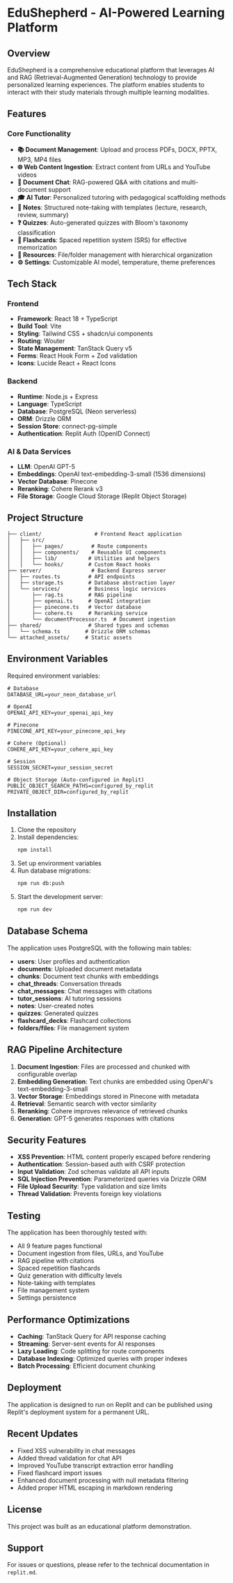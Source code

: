 # EduShepherd - AI-Powered Learning Platform

## Overview

EduShepherd is a comprehensive educational platform that leverages AI and RAG (Retrieval-Augmented Generation) technology to provide personalized learning experiences. The platform enables students to interact with their study materials through multiple learning modalities.

## Features

### Core Functionality
- **📚 Document Management**: Upload and process PDFs, DOCX, PPTX, MP3, MP4 files
- **🌐 Web Content Ingestion**: Extract content from URLs and YouTube videos
- **💬 Document Chat**: RAG-powered Q&A with citations and multi-document support
- **🎓 AI Tutor**: Personalized tutoring with pedagogical scaffolding methods
- **📝 Notes**: Structured note-taking with templates (lecture, research, review, summary)
- **❓ Quizzes**: Auto-generated quizzes with Bloom's taxonomy classification
- **🎯 Flashcards**: Spaced repetition system (SRS) for effective memorization
- **📁 Resources**: File/folder management with hierarchical organization
- **⚙️ Settings**: Customizable AI model, temperature, theme preferences

## Tech Stack

### Frontend
- **Framework**: React 18 + TypeScript
- **Build Tool**: Vite
- **Styling**: Tailwind CSS + shadcn/ui components
- **Routing**: Wouter
- **State Management**: TanStack Query v5
- **Forms**: React Hook Form + Zod validation
- **Icons**: Lucide React + React Icons

### Backend
- **Runtime**: Node.js + Express
- **Language**: TypeScript
- **Database**: PostgreSQL (Neon serverless)
- **ORM**: Drizzle ORM
- **Session Store**: connect-pg-simple
- **Authentication**: Replit Auth (OpenID Connect)

### AI & Data Services
- **LLM**: OpenAI GPT-5
- **Embeddings**: OpenAI text-embedding-3-small (1536 dimensions)
- **Vector Database**: Pinecone
- **Reranking**: Cohere Rerank v3
- **File Storage**: Google Cloud Storage (Replit Object Storage)

## Project Structure

```
├── client/                 # Frontend React application
│   ├── src/
│   │   ├── pages/         # Route components
│   │   ├── components/    # Reusable UI components
│   │   ├── lib/          # Utilities and helpers
│   │   └── hooks/        # Custom React hooks
├── server/                # Backend Express server
│   ├── routes.ts         # API endpoints
│   ├── storage.ts        # Database abstraction layer
│   └── services/         # Business logic services
│       ├── rag.ts        # RAG pipeline
│       ├── openai.ts     # OpenAI integration
│       ├── pinecone.ts   # Vector database
│       ├── cohere.ts     # Reranking service
│       └── documentProcessor.ts  # Document ingestion
├── shared/               # Shared types and schemas
│   └── schema.ts        # Drizzle ORM schemas
└── attached_assets/     # Static assets

```

## Environment Variables

Required environment variables:

```env
# Database
DATABASE_URL=your_neon_database_url

# OpenAI
OPENAI_API_KEY=your_openai_api_key

# Pinecone
PINECONE_API_KEY=your_pinecone_api_key

# Cohere (Optional)
COHERE_API_KEY=your_cohere_api_key

# Session
SESSION_SECRET=your_session_secret

# Object Storage (Auto-configured in Replit)
PUBLIC_OBJECT_SEARCH_PATHS=configured_by_replit
PRIVATE_OBJECT_DIR=configured_by_replit
```

## Installation

1. Clone the repository
2. Install dependencies:
   ```bash
   npm install
   ```
3. Set up environment variables
4. Run database migrations:
   ```bash
   npm run db:push
   ```
5. Start the development server:
   ```bash
   npm run dev
   ```

## Database Schema

The application uses PostgreSQL with the following main tables:

- **users**: User profiles and authentication
- **documents**: Uploaded document metadata
- **chunks**: Document text chunks with embeddings
- **chat_threads**: Conversation threads
- **chat_messages**: Chat messages with citations
- **tutor_sessions**: AI tutoring sessions
- **notes**: User-created notes
- **quizzes**: Generated quizzes
- **flashcard_decks**: Flashcard collections
- **folders/files**: File management system

## RAG Pipeline Architecture

1. **Document Ingestion**: Files are processed and chunked with configurable overlap
2. **Embedding Generation**: Text chunks are embedded using OpenAI's text-embedding-3-small
3. **Vector Storage**: Embeddings stored in Pinecone with metadata
4. **Retrieval**: Semantic search with vector similarity
5. **Reranking**: Cohere improves relevance of retrieved chunks
6. **Generation**: GPT-5 generates responses with citations

## Security Features

- **XSS Prevention**: HTML content properly escaped before rendering
- **Authentication**: Session-based auth with CSRF protection
- **Input Validation**: Zod schemas validate all API inputs
- **SQL Injection Prevention**: Parameterized queries via Drizzle ORM
- **File Upload Security**: Type validation and size limits
- **Thread Validation**: Prevents foreign key violations

## Testing

The application has been thoroughly tested with:
- All 9 feature pages functional
- Document ingestion from files, URLs, and YouTube
- RAG pipeline with citations
- Spaced repetition flashcards
- Quiz generation with difficulty levels
- Note-taking with templates
- File management system
- Settings persistence

## Performance Optimizations

- **Caching**: TanStack Query for API response caching
- **Streaming**: Server-sent events for AI responses
- **Lazy Loading**: Code splitting for route components
- **Database Indexing**: Optimized queries with proper indexes
- **Batch Processing**: Efficient document chunking

## Deployment

The application is designed to run on Replit and can be published using Replit's deployment system for a permanent URL.

## Recent Updates

- Fixed XSS vulnerability in chat messages
- Added thread validation for chat API
- Improved YouTube transcript extraction error handling
- Fixed flashcard import issues
- Enhanced document processing with null metadata filtering
- Added proper HTML escaping in markdown rendering

## License

This project was built as an educational platform demonstration.

## Support

For issues or questions, please refer to the technical documentation in `replit.md`.